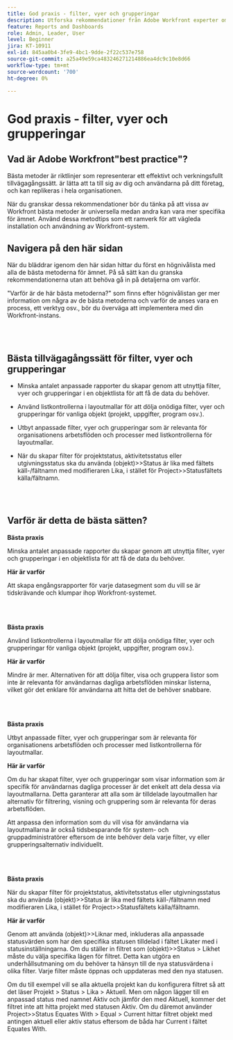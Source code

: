```yaml
---
title: God praxis - filter, vyer och grupperingar
description: Utforska rekommendationer från Adobe Workfront experter om hur du konfigurerar, hanterar och använder Workfront-filter, -vyer och -grupperingar.
feature: Reports and Dashboards
role: Admin, Leader, User
level: Beginner
jira: KT-10911
exl-id: 845aa0b4-3fe9-4bc1-9dde-2f22c537e758
source-git-commit: a25a49e59ca483246271214886ea4dc9c10e8d66
workflow-type: tm+mt
source-wordcount: '700'
ht-degree: 0%

---
```


# God praxis - filter, vyer och grupperingar

## Vad är Adobe Workfront&quot;best practice&quot;?

Bästa metoder är riktlinjer som representerar ett effektivt och verkningsfullt tillvägagångssätt. är lätta att ta till sig av dig och användarna på ditt företag, och kan replikeras i hela organisationen.

När du granskar dessa rekommendationer bör du tänka på att vissa av Workfront bästa metoder är universella medan andra kan vara mer specifika för ämnet. Använd dessa metodtips som ett ramverk för att vägleda installation och användning av Workfront-system.

## Navigera på den här sidan

När du bläddrar igenom den här sidan hittar du först en högnivålista med alla de bästa metoderna för ämnet. På så sätt kan du granska rekommendationerna utan att behöva gå in på detaljerna om varför.

&quot;Varför är de här bästa metoderna?&quot; som finns efter högnivålistan ger mer information om några av de bästa metoderna och varför de anses vara en process, ett verktyg osv., bör du överväga att implementera med din Workfront-instans.

</br>
</br>

## Bästa tillvägagångssätt för filter, vyer och grupperingar

* Minska antalet anpassade rapporter du skapar genom att utnyttja filter, vyer och grupperingar i en objektlista för att få de data du behöver.

* Använd listkontrollerna i layoutmallar för att dölja onödiga filter, vyer och grupperingar för vanliga objekt (projekt, uppgifter, program osv.).

* Utbyt anpassade filter, vyer och grupperingar som är relevanta för organisationens arbetsflöden och processer med listkontrollerna för layoutmallar.

* När du skapar filter för projektstatus, aktivitetsstatus eller utgivningsstatus ska du använda (objekt)>>Status är lika med fältets käll-/fältnamn med modifieraren Lika, i stället för Project>>Statusfältets källa/fältnamn.

</br>
</br>

## Varför är detta de bästa sätten?

**Bästa praxis**

Minska antalet anpassade rapporter du skapar genom att utnyttja filter, vyer och grupperingar i en objektlista för att få de data du behöver.

**Här är varför**

Att skapa engångsrapporter för varje datasegment som du vill se är tidskrävande och klumpar ihop Workfront-systemet.

</br>
</br>

**Bästa praxis**

Använd listkontrollerna i layoutmallar för att dölja onödiga filter, vyer och grupperingar för vanliga objekt (projekt, uppgifter, program osv.).

**Här är varför**

Mindre är mer. Alternativen för att dölja filter, visa och gruppera listor som inte är relevanta för användarnas dagliga arbetsflöden minskar listerna, vilket gör det enklare för användarna att hitta det de behöver snabbare.

</br>
</br>

**Bästa praxis**

Utbyt anpassade filter, vyer och grupperingar som är relevanta för organisationens arbetsflöden och processer med listkontrollerna för layoutmallar.

**Här är varför**

Om du har skapat filter, vyer och grupperingar som visar information som är specifik för användarnas dagliga processer är det enkelt att dela dessa via layoutmallarna. Detta garanterar att alla som är tilldelade layoutmallen har alternativ för filtrering, visning och gruppering som är relevanta för deras arbetsflöden.

Att anpassa den information som du vill visa för användarna via layoutmallarna är också tidsbesparande för system- och gruppadministratörer eftersom de inte behöver dela varje filter, vy eller grupperingsalternativ individuellt.

</br>
</br>

**Bästa praxis**

När du skapar filter för projektstatus, aktivitetsstatus eller utgivningsstatus ska du använda (objekt)>>Status är lika med fältets käll-/fältnamn med modifieraren Lika, i stället för Project>>Statusfältets källa/fältnamn.

**Här är varför**

Genom att använda (objekt)>>Liknar med, inkluderas alla anpassade statusvärden som har den specifika statusen tilldelad i fältet Likater med i statusinställningarna. Om du ställer in filtret som (objekt)>>Status > Likhet måste du välja specifika lägen för filtret. Detta kan utgöra en underhållsutmaning om du behöver ta hänsyn till de nya statusvärdena i olika filter. Varje filter måste öppnas och uppdateras med den nya statusen.

Om du till exempel vill se alla aktuella projekt kan du konfigurera filtret så att det läser Projekt > Status > Lika > Aktuell. Men om någon lägger till en anpassad status med namnet Aktiv och jämför den med Aktuell, kommer det filtret inte att hitta projekt med statusen Aktiv. Om du däremot använder Project>>Status Equates With > Equal > Current hittar filtret objekt med antingen aktuell eller aktiv status eftersom de båda har Current i fältet Equates With.
